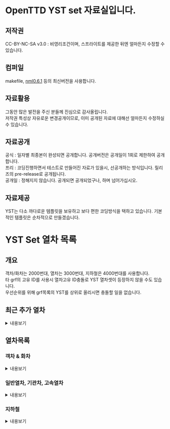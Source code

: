 # OpenTTD YST set 자료실입니다.
## 저작권
 CC-BY-NC-SA v3.0 : 비영리조건이며, 스프라이트를 제공한 뒤엔 얼마든지 수정할 수 있습니다.<br>

## 컴퍼일
makefile, [nml0.6.1](https://github.com/OpenTTD/nml) 등의 최신버전을 사용합니다.<br>

## 자료활용
그동안 많은 발전을 주신 분들께 진심으로 감사올립니다.<br>
저작권 특성상 자유로운 변경공개이므로, 이미 공개된 자료에 대해선 얼마든지 수정하실 수 있습니다.<br>

## 자료공개
공식 : 일자별 최종본이 완성되면 공개합니다. 공개버전은 공개일이 1회로 제한하여 공개합니다.<br>
프리 : 코딩진행하면서 테스트로 만들어진 자료가 있을시, 선공개하는 방식입니다. 릴리즈의 pre-release로 공개됩니다.<br>
공개일 : 정해지지 않습니다. 공개되면 공개되었구나, 하며 넘어가십시오.<br>

## 자료제공
YST는 다소 까다로운 템플릿을 보유하고 보다 편한 코딩방식을 택하고 있습니다. 기본적인 템플릿은 순차적으로 만들겠습니다.<br>

# YST Set 열차 목록
## 개요
객차/화차는 2000번대, 열차는 3000번대, 지하철은 4000번대를 사용합니다. <br>
타 grf의 고유 ID를 사용시 열차고유 ID충돌로 YST 열차셋이 등장하지 않을 수도 있습니다.<br>
우선순위를 위해 grf목록의 YST를 상위로 올리시면 충돌할 일을 없습니다.<br>

## 최근 추가 열차
<details markdown="1">
<summary>내용보기</summary>
<table>
	<thead>
		<tr>
			<th>구분</th><th>열차</th><th>도입</th><th>열차속도</th>
		</tr>
	</thead>
	<tbody>
		<tr>
			<td colspan="4">3052 : ITX-SM2</td>
		</tr>
		<tr>
			<td>일반열차</td><td><img src="docs/img/YST/3052.png" alt="3052"></td><td>2020</td><td>181km/h</td>
		</tr>
		<!-- // 3052-->
		<tr>
			<td colspan="4">3053 : KTX-SC2</td>
		</tr>
		<tr>
			<td>고속열차</td><td><img src="docs/img/YST/KTX_SC2_Blue.png" alt="KTX SC2 Blue"><br><img src="docs/img/YST/KTX_SC2_Green.png" alt="KTX SC2 Green"><br><img src="docs/img/YST/KTX_SC2_White.png" alt="KTX SC2 White"></td><td>2020</td><td>362km/h</td>
		</tr>
		<!-- // 3053-->
		<tr>
			<td colspan="4">3054 : NRT2</td>
		</tr>
		<tr>
			<td>일반열차</td><td><img src="docs/img/YST/NRT2_Blue.png" alt="NRT2 Blue"><br><img src="docs/img/YST/NRT2_Green.png" alt="NRT2 Green"><br><img src="docs/img/YST/NRT2_White.png" alt="NRT2 White"></td><td>2020</td><td>181km/h</td>
		</tr>
		<!-- // 3054-->
</table>
</details>

## 열차목록
### 객차 & 화차
<details markdown="2">
<summary>내용보기</summary>
<table>
    <thead>
        <tr>
            <th>열차</th><th>도입</th>
        </tr>
    </thead>
	<tbody>
		<tr>
			<td colspan="2">2001 : 1층 공통객차</td>
		</tr>
		<tr>
			<td><img src="docs/img/YST/2001.png" alt="2001"></td><td>1978</td>
		</tr>
		<!-- // 2001-->
		<tr>
			<td colspan="2">2002 : 2층 공통객차</td>
		</tr>
		<tr>
			<td><img src="docs/img/YST/2002.png" alt="2002"></td><td>2020</td>
		</tr>
		<!-- // 2002-->
		<tr>
			<td colspan="2">2003 : TGV Poste 화차</td>
		</tr>
		<tr>
			<td><img src="docs/img/YST/2003.png" alt="2003"></td><td>1978</td>
		</tr>
		<!-- // 2003-->
		<tr>
			<td colspan="2">2004 : YFX용 화차</td>
		</tr>
		<tr>
			<td><img src="docs/img/YST/2004.png" alt="2004"></td><td>2020</td>
		</tr>
		<!-- // 2004-->
		<tr>
			<td colspan="2">2005 : 평판화차</td>
		</tr>
		<tr>
			<td><img src="docs/img/YST/2005.png" alt="2005"></td><td>1967</td>
		</tr>
		<!-- // 2005-->
		<tr>
			<td colspan="2">2006 : 평판화차 - 미국형</td>
		</tr>
		<tr>
			<td><img src="docs/img/YST/2006.png" alt="2006"></td><td>1967</td>
		</tr>
		<!-- // 2006-->
		<tr>
			<td colspan="2">2007 : 평판유조 화차</td>
		</tr>
		<tr>
			<td><img src="docs/img/YST/2007.png" alt="2007"></td><td>1967</td>
		</tr>
		<!-- // 2007-->
		<tr>
			<td colspan="2">2008 : 유조차</td>
		</tr>
		<tr>
			<td><img src="docs/img/YST/2008.png" alt="2008"></td><td>1967</td>
		</tr>
		<!-- // 2008-->
		<tr>
			<td colspan="2">2009 : YPW 1층 객차</td>
		</tr>
		<tr>
			<td><img src="docs/img/YST/2009.png" alt="2009"></td><td>1967</td>
		</tr>
		<!-- // 2009-->
		<tr>
			<td colspan="2">2010 : YPW 2층 객차</td>
		</tr>
		<tr>
			<td><img src="docs/img/YST/2010.png" alt="2010"></td><td>2020</td>
		</tr>
		<!-- // 2010-->
		<tr>
			<td colspan="2">2011 : YPW 침대차</td>
		</tr>
		<tr>
			<td><img src="docs/img/YST/2011.png" alt="2011"></td><td>1967</td>
		</tr>
		<!-- // 2011-->
		<tr>
			<td colspan="2">2012 : YPW 발전차</td>
		</tr>
		<tr>
			<td><img src="docs/img/YST/2012.png" alt="2012"></td><td>1967</td>
		</tr>
		<!-- // 2012-->
		<tr>
			<td colspan="2">2013 : YPW 수화물차</td>
		</tr>
		<tr>
			<td><img src="docs/img/YST/2013.png" alt="2013"></td><td>1967</td>
		</tr>
		<!-- // 2013-->
		<tr>
			<td colspan="2">2014 : (예정) 무궁화 2층객차</td>
		</tr>
		<tr>
			<td></td><td>2020</td>
		</tr>
		<!-- // 2014-->
	</tbody>
</table>
</details>

### 일반열차, 기관차, 고속열차
<details markdown="3">
<summary>내용보기</summary>
<table>
    <thead>
        <tr>
            <th>열차</th><th>도입</th><th>열차속도</th>
        </tr>
    </thead>
	<tbody>
		<tr>
			<td colspan="3">3001 : AGV</td>
		</tr>
		<tr>
			<td><img src="docs/img/YST/3001.png" alt="3001"></td><td>2012</td><td>362km/h</td>
		</tr>
		<!-- // 3001-->
		<tr>
			<td colspan="3">3002 : AGV Cool</td>
		</tr>
		<tr>
			<td><img src="docs/img/YST/3002.png" alt="3002"></td><td>2020</td><td>430km/h</td>
		</tr>
		<!-- // 3002-->
		<tr>
			<td colspan="3">3003 : AVE</td>
		</tr>
		<tr>
			<td><img src="docs/img/YST/3003.png" alt="3003"></td><td>2012</td><td>362km/h</td>
		</tr>
		<!-- // 3003-->
		<tr>
			<td colspan="3">3004 : AVE Velaro</td>
		</tr>
		<tr>
			<td><img src="docs/img/YST/3004.png" alt="3004"></td><td>2006</td><td>362km/h</td>
		</tr>
		<!-- // 3004-->
		<tr>
			<td colspan="3">3005 : BB15048</td>
		</tr>
		<tr>
			<td><img src="docs/img/YST/3005.png" alt="3005"></td><td>1971</td><td>181km/h</td>
		</tr>
		<!-- // 3005-->
		<tr>
			<td colspan="3">3006 : CRH1</td>
		</tr>
		<tr>
			<td><img src="docs/img/YST/3006.png" alt="3006"></td><td>2007</td><td>260km/h</td>
		</tr>
		<!-- // 3006-->
		<tr>
			<td colspan="3">3007 : CRH3</td>
		</tr>
		<tr>
			<td><img src="docs/img/YST/3007.png" alt="3007"></td><td>2017</td><td>362km/h</td>
		</tr>
		<!-- // 3007-->
		<tr>
			<td colspan="3">3008 : CRH362A</td>
		</tr>
		<tr>
			<td><img src="docs/img/YST/3008.png" alt="3008"></td><td>2017</td><td>362km/h</td>
		</tr>
		<!-- // 3008-->
		<tr>
			<td colspan="3">3009 : CRH430A</td>
		</tr>
		<tr>
			<td><img src="docs/img/YST/3009.png" alt="3009"></td><td>2017</td><td>430km/h</td>
		</tr>
		<!-- // 3009-->
		<tr>
			<td colspan="3">3010 : CRH600A-Test</td>
		</tr>
		<tr>
			<td><img src="docs/img/YST/3010.png" alt="3010"></td><td>2017</td><td>600km/h</td>
		</tr>
		<!-- // 3010-->
		<tr>
			<td colspan="3">3011 : CRV600</td>
		</tr>
		<tr>
			<td><img src="docs/img/YST/3011.png" alt="3011"></td><td>2012</td><td>600km/h</td>
		</tr>
		<!-- // 3011-->
		<tr>
			<td colspan="3">3012 : Dr. Yellow</td>
		</tr>
		<tr>
			<td><img src="docs/img/YST/3012.png" alt="3012"></td><td>2007</td><td>600km/h</td>
		</tr>
		<!-- // 3012-->
		<tr>
			<td colspan="3">3013 : E300</td>
		</tr>
		<tr>
			<td><img src="docs/img/YST/3013.png" alt="3013"></td><td>1992</td><td>362km/h</td>
		</tr>
		<!-- // 3013-->
		<tr>
			<td colspan="3">3014 : E320</td>
		</tr>
		<tr>
			<td><img src="docs/img/YST/3014.png" alt="3014"></td><td>2014</td><td>362km/h</td>
		</tr>
		<!-- // 3014-->
		<tr>
			<td colspan="3">3015 : EMU260</td>
		</tr>
		<tr>
			<td><img src="docs/img/YST/3015.png" alt="3015"></td><td>2020</td><td>260km/h</td>
		</tr>
		<!-- // 3015-->
		<tr>
			<td colspan="3">3016 : Glory 600</td>
		</tr>
		<tr>
			<td><img src="docs/img/YST/3016.png" alt="3016"></td><td>2020</td><td>600km/h</td>
		</tr>
		<!-- // 3016-->
		<tr>
			<td colspan="3">3017 : GT26CW</td>
		</tr>
		<tr>
			<td><img src="docs/img/YST/3017.png" alt="3017"></td><td>1967</td><td>181km/h</td>
		</tr>
		<!-- // 3017-->
		<tr>
			<td colspan="3">3018 : HEMU-430</td>
		</tr>
		<tr>
			<td><img src="docs/img/YST/3018.png" alt="3018"></td><td>2007</td><td>430km/h</td>
		</tr>
		<!-- // 3018-->
		<tr>
			<td colspan="3">3019 : HMX</td>
		</tr>
		<tr>
			<td><img src="docs/img/YST/3019.png" alt="3019"></td><td>2020</td><td>260km/h</td>
		</tr>
		<!-- // 3019-->
		<tr>
			<td colspan="3">3020 : ICE-SP</td>
		</tr>
		<tr>
			<td><img src="docs/img/YST/3020.png" alt="3020"></td><td>2020</td><td>362km/h</td>
		</tr>
		<!-- // 3020-->
		<tr>
			<td colspan="3">3021 : ICE3</td>
		</tr>
		<tr>
			<td><img src="docs/img/YST/3021.png" alt="3021"></td><td>1997</td><td>362km/h</td>
		</tr>
		<!-- // 3021-->
		<tr>
			<td colspan="3">3022 : KTX-N</td>
		</tr>
		<tr>
			<td><img src="docs/img/YST/3022.png" alt="3022"></td><td>2020</td><td>362km/h</td>
		</tr>
		<!-- // 3022-->
		<tr>
			<td colspan="3">3023 : NJ2</td>
		</tr>
		<tr>
			<td><img src="docs/img/YST/3023.png" alt="3023"></td><td>2006</td><td>181km/h</td>
		</tr>
		<!-- // 3023-->
		<tr>
			<td colspan="3">3024 : NKX</td>
		</tr>
		<tr>
			<td><img src="docs/img/YST/3024.png" alt="3024"></td><td>2020</td><td>181km/h</td>
		</tr>
		<!-- // 3024-->
		<tr>
			<td colspan="3">3025 : 신칸센 500계</td>
		</tr>
		<tr>
			<td><img src="docs/img/YST/3025.png" alt="3025"></td><td>1996</td><td>362km/h</td>
		</tr>
		<!-- // 3025-->
		<tr>
			<td colspan="3">3026 : 신칸센 500계 Cool</td>
		</tr>
		<tr>
			<td><img src="docs/img/YST/3026.png" alt="3026"></td><td>2020</td><td>430km/h</td>
		</tr>
		<!-- // 3026-->
		<tr>
			<td colspan="3">3027 : 신칸센 500계 SP</td>
		</tr>
		<tr>
			<td><img src="docs/img/YST/3027.png" alt="3027"></td><td>2020</td><td>362km/h</td>
		</tr>
		<!-- // 3027-->
		<tr>
			<td colspan="3">3028 : 신칸센 800계</td>
		</tr>
		<tr>
			<td><img src="docs/img/YST/3028.png" alt="3028"></td><td>1996</td><td>260km/h</td>
		</tr>
		<!-- // 3028-->
		<tr>
			<td colspan="3">3029 : 신칸센 E5</td>
		</tr>
		<tr>
			<td><img src="docs/img/YST/3029.png" alt="3029"></td><td>2011</td><td>362km/h</td>
		</tr>
		<!-- // 3029-->
		<tr>
			<td colspan="3">3030 : 신칸센 E6</td>
		</tr>
		<tr>
			<td><img src="docs/img/YST/3030.png" alt="3030"></td><td>2011</td><td>362km/h</td>
		</tr>
		<!-- // 3030-->
		<tr>
			<td colspan="3">3031 : 신칸센 E7</td>
		</tr>
		<tr>
			<td><img src="docs/img/YST/3031.png" alt="3031"></td><td>2014</td><td>362km/h</td>
		</tr>
		<!-- // 3031-->
		<tr>
			<td colspan="3">3032 : 신칸센 N700</td>
		</tr>
		<tr>
			<td><img src="docs/img/YST/3032.png" alt="3032"></td><td>2007</td><td>362km/h</td>
		</tr>
		<!-- // 3032-->
		<tr>
			<td colspan="3">3033 : TAE</td>
		</tr>
		<tr>
			<td><img src="docs/img/YST/3033_181.png" alt="3033-181km/h"></td><td>2020</td><td>181km/h</td>
		</tr>
		<!-- // 3033-->
		<tr>
			<td colspan="3">3033 : TAE</td>
		</tr>
		<tr>
			<td><img src="docs/img/YST/3033_260.png" alt="3033-260km/h"></td><td>2020</td><td>260km/h</td>
		</tr>
		<!-- // 3033-->
		<tr>
			<td colspan="3">3034 : Talgo250</td>
		</tr>
		<tr>
			<td><img src="docs/img/YST/3034.png" alt="3034"></td><td>2012</td><td>260km/h</td>
		</tr>
		<!-- // 3034-->
		<tr>
			<td colspan="3">3035 : TGV Duplex</td>
		</tr>
		<tr>
			<td><img src="docs/img/YST/3035.png" alt="3035"></td><td>1994</td><td>362km/h</td>
		</tr>
		<!-- // 3035-->
		<tr>
			<td colspan="3">3036 : TGV Old</td>
		</tr>
		<tr>
			<td><img src="docs/img/YST/3036.png" alt="3036"></td><td>1978</td><td>362km/h</td>
		</tr>
		<!-- // 3036-->
		<tr>
			<td colspan="3">3037 : TGV Old Duplex</td>
		</tr>
		<tr>
			<td><img src="docs/img/YST/3037.png" alt="3037"></td><td>1994</td><td>362km/h</td>
		</tr>
		<!-- // 3037-->
		<tr>
			<td colspan="3">3038 : TGV Old Pos</td>
		</tr>
		<tr>
			<td><img src="docs/img/YST/3038.png" alt="3038"></td><td>1978</td><td>362km/h</td>
		</tr>
		<!-- // 3038-->
		<tr>
			<td colspan="3">3039 : TGV Old Poste</td>
		</tr>
		<tr>
			<td><img src="docs/img/YST/3039.png" alt="3039"></td><td>1978</td><td>362km/h</td>
		</tr>
		<!-- // 3039-->
		<tr>
			<td colspan="3">3040 : TGV Ouigo</td>
		</tr>
		<tr>
			<td><img src="docs/img/YST/3040.png" alt="3040"></td><td>2013</td><td>362km/h</td>
		</tr>
		<!-- // 3040-->
		<tr>
			<td colspan="3">3041 : TGV Pos</td>
		</tr>
		<tr>
			<td><img src="docs/img/YST/3041.png" alt="3041"></td><td>2006</td><td>362km/h</td>
		</tr>
		<!-- // 3041-->
		<tr>
			<td colspan="3">3042 : TGV Pos Poste</td>
		</tr>
		<tr>
			<td><img src="docs/img/YST/3042.png" alt="3042"></td><td>2006</td><td>362km/h</td>
		</tr>
		<!-- // 3042-->
		<tr>
			<td colspan="3">3043 : THRS</td>
		</tr>
		<tr>
			<td><img src="docs/img/YST/3043.png" alt="3043"></td><td>2007</td><td>362km/h</td>
		</tr>
		<!-- // 3043-->
		<tr>
			<td colspan="3">3044 : VTX</td>
		</tr>
		<tr>
			<td><img src="docs/img/YST/3044.png" alt="3044"></td><td>2020</td><td>600km/h</td>
		</tr>
		<!-- // 3044-->
		<tr>
			<td colspan="3">3045 : YFX</td>
		</tr>
		<tr>
			<td><img src="docs/img/YST/3045.png" alt="3045"></td><td>2020</td><td>600km/h</td>
		</tr>
		<!-- // 3045-->
		<tr>
			<td colspan="3">3046 : YTX</td>
		</tr>
		<tr>
			<td><img src="docs/img/YST/3046.png" alt="3046"></td><td>2020</td><td>362km/h</td>
		</tr>
		<!-- // 3046-->
		<tr>
			<td colspan="3">3047 : ZEFIRO380</td>
		</tr>
		<tr>
			<td><img src="docs/img/YST/3047.png" alt="3047"></td><td>2014</td><td>380km/h</td>
		</tr>
		<!-- // 3047-->
		<tr>
			<td colspan="3">3048 : ZEFIRO380 Black</td>
		</tr>
		<tr>
			<td><img src="docs/img/YST/3048.png" alt="3048"></td><td>2020</td><td>600km/h</td>
		</tr>
		<!-- // 3048-->
		<tr>
			<td colspan="3">3049 : ZEFIRO380 Cool</td>
		</tr>
		<tr>
			<td><img src="docs/img/YST/3049.png" alt="3049"></td><td>2020</td><td>430km/h</td>
		</tr>
		<!-- // 3049-->
		<tr>
			<td colspan="3">3050 : EMU362</td>
		</tr>
		<tr>
			<td><img src="docs/img/YST/3050.png" alt="3050"></td><td>2020</td><td>362km/h</td>
		</tr>
		<!-- // 3050-->
		<tr>
			<td colspan="3">3051 : EMU180</td>
		</tr>
		<tr>
			<td><img src="docs/img/YST/3051.png" alt="3051"></td><td>2023</td><td>181km/h</td>
		</tr>
		<!-- // 3051-->
		<tr>
			<td colspan="3">3052 : ITX-SM2</td>
		</tr>
		<tr>
			<td><img src="docs/img/YST/3052.png" alt="3052"></td><td>2020</td><td>181km/h</td>
		</tr>
		<!-- // 3052-->
		<tr>
			<td colspan="3">3053 : KTX-SC2</td>
		</tr>
		<tr>
			<td></td><td>2020</td><td>362km/h</td>
		</tr>
		<!-- // 3053-->
		<tr>
			<td colspan="3">3054 : NRT2</td>
		</tr>
		<tr>
			<td></td><td>2020</td><td>181km/h</td>
		</tr>
		<!-- // 3054-->
	</tbody>
</table>
</details>

### 지하철
<details markdown="4">
<summary>내용보기</summary>
<table>
    <thead>
        <tr>
            <th>열차</th><th>도입</th><th>열차속도</th>
        </tr>
    </thead>
	<tbody>
		<tr>
			<td colspan="3">4001 : MTR AD Tranz CAF A형</td>
		</tr>
		<tr>
			<td><img src="docs/img/YST/4001.png" alt="4001"></td><td>1979</td><td>120km/h</td>
		</tr>
		<!-- // 4001-->
		<tr>
			<td colspan="3">4002 : MTR 메트로카멜 교류형 전동차</td>
		</tr>
		<tr>
			<td><img src="docs/img/YST/4002.png" alt="4002"></td><td>1979</td><td>120km/h</td>
		</tr>
		<!-- // 4002-->
		<tr>
			<td colspan="3">4003 : MTR 메트로카멜 직류형 전동차</td>
		</tr>
		<tr>
			<td><img src="docs/img/YST/4003.png" alt="4003"></td><td>1979</td><td>120km/h</td>
		</tr>
		<!-- // 4003-->
		<tr>
			<td colspan="3">4004 : MTR CNR 창춘 전동차</td>
		</tr>
		<tr>
			<td><img src="docs/img/YST/4004.png" alt="4004"></td><td>1979</td><td>120km/h</td>
		</tr>
		<!-- // 4004-->
		<tr>
			<td colspan="3">4005 : MTR CRRC 전동차</td>
		</tr>
		<tr>
			<td><img src="docs/img/YST/4005.png" alt="4005"></td><td>1979</td><td>120km/h</td>
		</tr>
		<!-- // 4005-->
		<tr>
			<td colspan="3">4006 : MTR 현대로템 미쓰비시 전동차</td>
		</tr>
		<tr>
			<td><img src="docs/img/YST/4006.png" alt="4006"></td><td>1979</td><td>120km/h</td>
		</tr>
		<!-- // 4006-->
		<tr>
			<td colspan="3">4007 : MTR 현대로템 R형 전동차</td>
		</tr>
		<tr>
			<td><img src="docs/img/YST/4007.png" alt="4007"></td><td>1979</td><td>120km/h</td>
		</tr>
		<!-- // 4007-->
		<tr>
			<td colspan="3">4008 : MTR IKK SP 1900</td>
		</tr>
		<tr>
			<td><img src="docs/img/YST/4008.png" alt="4008"></td><td>1979</td><td>120km/h</td>
		</tr>
		<!-- // 4008-->
		<tr>
			<td colspan="3">4009 : YMT 100</td>
		</tr>
		<tr>
			<td><img src="docs/img/YST/4009.png" alt="4009"></td><td>2020</td><td>120km/h</td>
		</tr>
		<!-- // 4009-->
		<tr>
			<td colspan="3">4010 : YMT 200</td>
		</tr>
		<tr>
			<td><img src="docs/img/YST/4010.png" alt="4010"></td><td>2020</td><td>120km/h</td>
		</tr>
		<!-- // 4010-->
	</tbody>
</table>
</details>